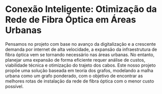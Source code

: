 # Conexão Inteligente: Otimização da Rede de Fibra Óptica em Áreas Urbanas
Pensamos no projeto com base no avanço da digitalização e a crescente demanda por internet de alta velocidade, a expansão da infraestrutura de fibra óptica vem se tornando necessário nas áreas urbanas. No entanto, planejar uma expansão de forma eficiente requer análise de custos, viabilidade técnica e otimização do trajeto dos cabos. Este nosso projeto propõe uma solução baseada em teoria dos grafos, modelando a malha urbana como um grafo ponderado, com o objetivo de encontrar as melhores rotas de instalação da rede de fibra óptica com o menor custo possível.
